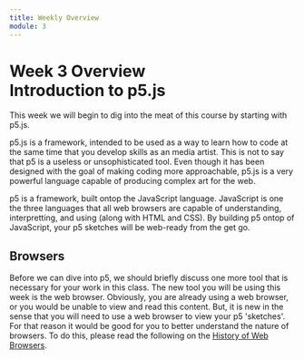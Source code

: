 ```yaml
---
title: Weekly Overview
module: 3
---
```


# Week 3 Overview <br />Introduction to p5.js

This week we will begin to dig into the meat of this course by starting with p5.js. 

p5.js is a framework, intended to be used as a way to learn how to code at the same time that you develop skills as an media artist. This is not to say that p5 is a useless or unsophisticated tool. Even though it has been designed with the goal of making coding more approachable, p5.js is a very powerful language capable of producing complex art for the web. 

p5 is a framework, built ontop the JavaScript language. JavaScript is one the three languages that all web browsers are capable of understanding, interpretting, and using (along with HTML and CSS). By building p5 ontop of JavaScript, your p5 sketches will be web-ready from the get go.


## Browsers


Before we can dive into p5, we should briefly discuss one more tool that is necessary for your work in this class. The new tool you will be using this week is the web browser. Obviously, you are already using a web browser, or you would be unable to view and read this content. But, it is new in the sense that you will need to use a web browser to view your p5 'sketches'. For that reason it would be good for you to better understand the nature of browsers. To do this, please read the following on the [History of Web Browsers](http://www.telegraph.co.uk/technology/microsoft/11577364/Web-browsers-a-brief-history.html).
